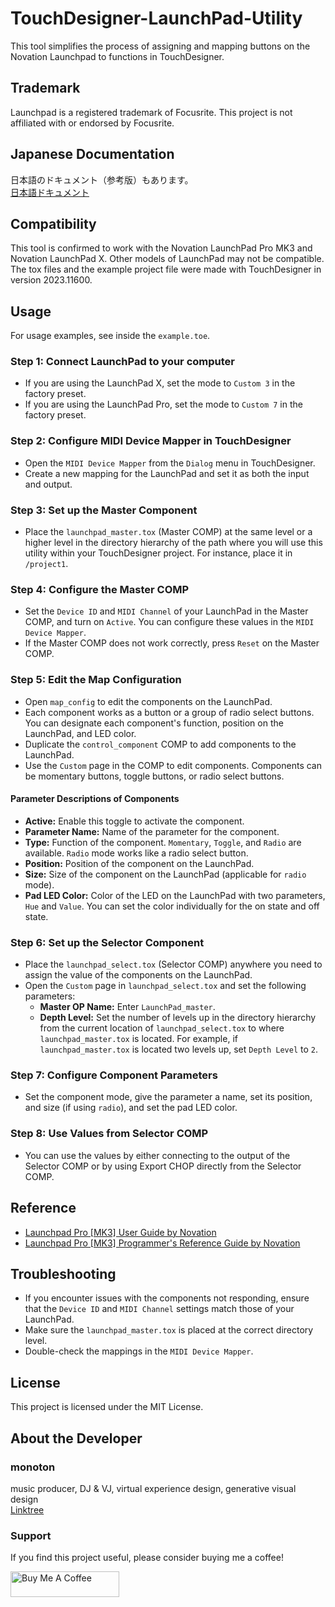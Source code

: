 # TouchDesigner-LaunchPad-Utility

This tool simplifies the process of assigning and mapping buttons on the Novation Launchpad to functions in TouchDesigner.

## Trademark
Launchpad is a registered trademark of Focusrite. This project is not affiliated with or endorsed by Focusrite.

## Japanese Documentation
日本語のドキュメント（参考版）もあります。  
[日本語ドキュメント](README_JP.md)

## Compatibility
This tool is confirmed to work with the Novation LaunchPad Pro MK3 and Novation LaunchPad X. Other models of LaunchPad may not be compatible.
The tox files and the example project file were made with TouchDesigner in version 2023.11600.

## Usage
For usage examples, see inside the `example.toe`.

### Step 1: Connect LaunchPad to your computer
- If you are using the LaunchPad X, set the mode to `Custom 3` in the factory preset.
- If you are using the LaunchPad Pro, set the mode to `Custom 7` in the factory preset.

### Step 2: Configure MIDI Device Mapper in TouchDesigner
- Open the `MIDI Device Mapper` from the `Dialog` menu in TouchDesigner.
- Create a new mapping for the LaunchPad and set it as both the input and output.

### Step 3: Set up the Master Component
- Place the `launchpad_master.tox` (Master COMP) at the same level or a higher level in the directory hierarchy of the path where you will use this utility within your TouchDesigner project. For instance, place it in `/project1`.

### Step 4: Configure the Master COMP
- Set the `Device ID` and `MIDI Channel` of your LaunchPad in the Master COMP, and turn on `Active`. You can configure these values in the `MIDI Device Mapper`.
- If the Master COMP does not work correctly, press `Reset` on the Master COMP.

### Step 5: Edit the Map Configuration
- Open `map_config` to edit the components on the LaunchPad.
- Each component works as a button or a group of radio select buttons. You can designate each component's function, position on the LaunchPad, and LED color.
- Duplicate the `control_component` COMP to add components to the LaunchPad.
- Use the `Custom` page in the COMP to edit components. Components can be momentary buttons, toggle buttons, or radio select buttons.

#### Parameter Descriptions of Components
- **Active:** Enable this toggle to activate the component.
- **Parameter Name:** Name of the parameter for the component.
- **Type:** Function of the component. `Momentary`, `Toggle`, and `Radio` are available. `Radio` mode works like a radio select button.
- **Position:** Position of the component on the LaunchPad.
- **Size:** Size of the component on the LaunchPad (applicable for `radio` mode).
- **Pad LED Color:** Color of the LED on the LaunchPad with two parameters, `Hue` and `Value`. You can set the color individually for the on state and off state.

### Step 6: Set up the Selector Component
- Place the `launchpad_select.tox` (Selector COMP) anywhere you need to assign the value of the components on the LaunchPad.
- Open the `Custom` page in `launchpad_select.tox` and set the following parameters:
    - **Master OP Name:** Enter `LaunchPad_master`.
    - **Depth Level:** Set the number of levels up in the directory hierarchy from the current location of `launchpad_select.tox` to where `launchpad_master.tox` is located. For example, if `launchpad_master.tox` is located two levels up, set `Depth Level` to `2`.

### Step 7: Configure Component Parameters
- Set the component mode, give the parameter a name, set its position, and size (if using `radio`), and set the pad LED color.

### Step 8: Use Values from Selector COMP
- You can use the values by either connecting to the output of the Selector COMP or by using Export CHOP directly from the Selector COMP.

## Reference
- [Launchpad Pro [MK3] User Guide by Novation](https://fael-downloads-prod.focusrite.com/customer/prod/s3fs-public/downloads/Launchpad%20Pro%20User%20Guide.pdf)
- [Launchpad Pro [MK3] Programmer's Reference Guide by Novation](https://fael-downloads-prod.focusrite.com/customer/prod/s3fs-public/downloads/LPP3_prog_ref_guide_200415.pdf)

## Troubleshooting
- If you encounter issues with the components not responding, ensure that the `Device ID` and `MIDI Channel` settings match those of your LaunchPad.
- Make sure the `launchpad_master.tox` is placed at the correct directory level.
- Double-check the mappings in the `MIDI Device Mapper`.

## License
This project is licensed under the MIT License.

## About the Developer
### monoton  
music producer, DJ & VJ, virtual experience design, generative visual design  
[Linktree](https://linktr.ee/monoton)

### Support
If you find this project useful, please consider buying me a coffee!

<a href="https://www.buymeacoffee.com/monoton" target="_blank"><img src="https://cdn.buymeacoffee.com/buttons/default-orange.png" alt="Buy Me A Coffee" height="41" width="174"></a>
